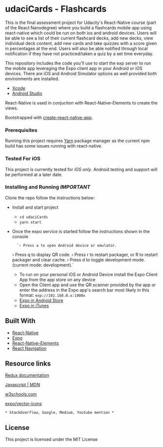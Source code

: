 # udaciCards - Flashcards

This is the final assessment project for Udacity's React-Native course (part of the React Nanodegree) where you build a flashcards mobile app using react-native which could be run on both ios and android devices. Users will be able to see a list of their current flashcard decks, add new decks, view individual deck content, add new cards and take quizzes with a score given in percentages at the end. Users will also be able notified through local notification if they have not practiced/taken a quiz by a set time everyday.

This repository includes the code you'll use to start the exp server to run the mobile app leveraging the Expo client app in your Android or iOS devices. There are iOS and Android Simulator options as well provided both environments are installed.

 * [Xcode](https://developer.apple.com/xcode/downloads/)
 * [Android Studio](https://developer.android.com/studio/index.html)

React-Native is used in conjuction with React-Native-Elements to create the views.

Bootstrapped with [create-react-native-app](https://facebook.github.io/react-native/docs/getting-started.html).


### Prerequisites

Running this project requires [Yarn](https://yarnpkg.com/en/docs/install) package manager as the current npm build has some issues running with react-native.

### Tested For iOS

This project is currently tested for *iOS only*. Android testing and support will be performed at a later date.


### Installing and Running *IMPORTANT*

Clone the repo follow the instructions below:

* Install and start project
    - `cd udaciCards`
    - `yarn start`
* Once the expo service is started follow the instructions shown in the console

		`› Press a to open Android device or emulator.
     › Press q to display QR code.
     › Press r to restart packager, or R to restart packager and clear cache.
     › Press d to toggle development mode. (current mode: development).`
    - To run on your personal iOS or Android Device install the Expo Client App from the app store on any device
    - Open the Client app and use the QR scanner provided by the app or enter the address in the Expo app's search bar most likely in this format: `exp://192.168.0.x:1900x`

    * [Expo in Android Store](https://play.google.com/store/apps/details?id=host.exp.exponent&hl=en)
    * [Expo in iTunes](https://itunes.apple.com/us/app/expo-client/id982107779?mt=8)


## Built With

* [React-Native](https://facebook.github.io/react-native/)
* [Expo](https://docs.expo.io/versions/latest/index.html)
* [React-Native-Elements](https://react-native-training.github.io/react-native-elements/)
* [React Navigation](https://reactnavigation.org/)


## Resource links

[Redux documentation](http://redux.js.org/)

[Javascript | MDN](https://developer.mozilla.org/en-US/docs/Web/JavaScript/Reference)

[w3schools.com](https://www.w3schools.com)

[expo/vector-icons](https://expo.github.io/vector-icons/)

	* StackOverflow, Google, Medium, Youtube mention *



## License

This project is licensed under the MIT License